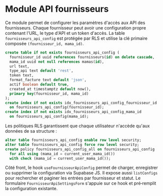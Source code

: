 # Module API fournisseurs

Ce module permet de configurer les paramètres d'accès aux API des fournisseurs.
Chaque fournisseur peut avoir une configuration propre contenant l'URL, le type
d'API et un token d'accès. La table `fournisseurs_api_config` est protégée par
RLS et utilise la clé primaire composée `(fournisseur_id, mama_id)`.

```sql
create table if not exists fournisseurs_api_config (
  fournisseur_id uuid references fournisseurs(id) on delete cascade,
  mama_id uuid not null references mamas(id),
  url text,
  type_api text default 'rest',
  token text,
  format_facture text default 'json',
  actif boolean default true,
  created_at timestamptz default now(),
  primary key(fournisseur_id, mama_id)
);
create index if not exists idx_fournisseurs_api_config_fournisseur_id
  on fournisseurs_api_config(fournisseur_id);
create index if not exists idx_fournisseurs_api_config_mama_id
  on fournisseurs_api_config(mama_id);
```

Les politiques RLS garantissent que chaque utilisateur n'accède qu'aux données
de sa structure :

```sql
alter table fournisseurs_api_config enable row level security;
alter table fournisseurs_api_config force row level security;
create policy fournisseurs_api_config_all on fournisseurs_api_config
  for all using (mama_id = current_user_mama_id())
  with check (mama_id = current_user_mama_id());
```

Côté front, le hook `useFournisseurApiConfig` permet de charger, enregistrer ou
supprimer la configuration via Supabase JS. Il expose aussi `listConfigs` pour
rechercher et paginer les entrées par fournisseur et statut. Le formulaire
`FournisseurApiSettingsForm` s'appuie sur ce hook et pré‑remplit la configuration
existante.
